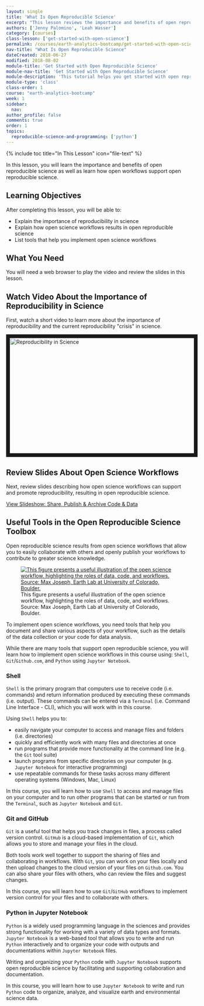 ```yaml
---
layout: single
title: 'What Is Open Reproducible Science'
excerpt: "This lesson reviews the importance and benefits of open reproducible science."
authors: ['Jenny Palomino', 'Leah Wasser']
category: [courses]
class-lesson: ['get-started-with-open-science']
permalink: /courses/earth-analytics-bootcamp/get-started-with-open-science/intro-open-science/
nav-title: "What Is Open Reproducible Science"
dateCreated: 2018-06-27
modified: 2018-08-02
module-title: 'Get Started with Open Reproducible Science'
module-nav-title: 'Get Started with Open Reproducible Science'
module-description: 'This tutorial helps you get started with open reproducible science and introduces you to tools used in open reproducible science workflows including Bash/Shell, Git and Github.com, and Python in Jupyter Notebook.'
module-type: 'class'
class-order: 1
course: "earth-analytics-bootcamp"
week: 1
sidebar:
  nav:
author_profile: false
comments: true
order: 1
topics:
  reproducible-science-and-programming: ['python']
---
```

{% include toc title="In This Lesson" icon="file-text" %}

In this lesson, you will learn the importance and benefits of open reproducible science as well as learn how open workflows support open reproducible science. 

<div class='notice--success' markdown="1">

## <i class="fa fa-graduation-cap" aria-hidden="true"></i> Learning Objectives

After completing this lesson, you will be able to:

* Explain the importance of reproducibility in science
* Explain how open science workflows results in open reproducible science
* List tools that help you implement open science workflows


## <i class="fa fa-check-square-o fa-2" aria-hidden="true"></i> What You Need

You will need a web browser to play the video and review the slides in this lesson. 

 </div>
 

## Watch Video About the Importance of Reproducibility in Science

First, watch a short video to learn more about the importance of reproducibility and the current reproducibility "crisis" in science.  

<a href="https://www.youtube.com/watch?v=NGFO0kdbZmk&feature=youtu.be" target="_blank"><img src="http://img.youtube.com/vi/NGFO0kdbZmk/0.jpg" alt="Reproducibility in Science" width="560" height="315" border = "10" /></a>


## Review Slides About Open Science Workflows

Next, review slides describing how open science workflows can support and promote reproducibility, resulting in open reproducible science.

<a class="btn btn-info" href="{{ site.url }}/slide-shows/share-publish-archive/" target= "_blank"> <i class="fa fa-youtube-play" aria-hidden="true"></i>
View Slideshow: Share, Publish & Archive Code & Data</a>


## Useful Tools in the Open Reproducible Science Toolbox

Open reproducible science results from open science workflows that allow you to easily collaborate with others and openly publish your workflows to contribute to greater science knowledge. 

<figure>
 <a href="{{ site.url }}/images/courses/earth-analytics/bootcamp/open-science/workflow.png">
 <img src="{{ site.url }}/images/courses/earth-analytics/bootcamp/open-science/workflow.png" alt="This figure presents a useful illustration of the open science workflow, highlighting the roles of data, code, and workflows. Source: Max Joseph, Earth Lab at University of Colorado, Boulder."></a>
 <figcaption> This figure presents a useful illustration of the open science workflow, highlighting the roles of data, code, and workflows. Source: Max Joseph, Earth Lab at University of Colorado, Boulder.
 </figcaption>
</figure>


To implement open science workflows, you need tools that help you document and share various aspects of your workflow, such as the details of the data collection or your code for data analysis. 

While there are many tools that support open reproducible science, you will learn how to implement open science workflows in this course using: `Shell`, `Git`/`Github.com`, and `Python` using `Jupyter Notebook`. 


### Shell

`Shell` is the primary program that computers use to receive code (i.e. commands) and return information produced by executing these commands (i.e. output). These commands can be entered via a `Terminal` (i.e. Command Line Interface - CLI), which you will work with in this course. 

Using `Shell` helps you to:
* easily navigate your computer to access and manage files and folders (i.e. directories) 
* quickly and efficiently work with many files and directories at once
* run programs that provide more functionality at the command line (e.g. the `Git` tool suite)
* launch programs from specific directories on your computer (e.g. `Jupyter Notebook` for interactive programming)
* use repeatable commands for these tasks across many different operating systems (Windows, Mac, Linux)

In this course, you will learn how to use `Shell` to access and manage files on your computer and to run other programs that can be started or run from the `Terminal`, such as `Jupyter Notebook` and `Git`.


### Git and GitHub
`Git` is a useful tool that helps you track changes in files, a process called version control. `GitHub` is a cloud-based implementation of `Git`, which allows you to store and manage your files in the cloud.

Both tools work well together to support the sharing of files and collaborating in workflows. With `Git`, you can work on your files locally and then upload changes to the cloud version of your files on `Github.com`. You can also share your files with others, who can review the files and suggest changes. 

In this course, you will learn how to use `Git`/`GitHub` workflows to implement version control for your files and to collaborate with others. 


### Python in Jupyter Notebook

`Python` is a widely used programming language in the sciences and provides strong functionality for working with a variety of data types and formats. `Jupyter Notebook` is a web-based tool that allows you to write and run `Python` interactively and to organize your code with outputs and documentations within `Jupyter Notebook` files. 

Writing and organizing your `Python` code with `Jupyter Notebook` supports open reproducible science by facilitating and supporting collaboration and documentation. 

In this course, you will learn how to use `Jupyter Notebook` to write and run `Python` code to organize, analyze, and visualize earth and environmental science data. 
